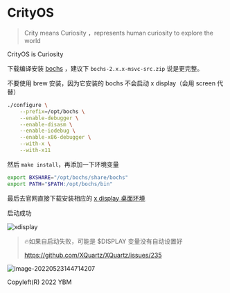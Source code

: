 # CrityOS

> Crity means Curiosity ，represents human curiosity to explore the world

CrityOS is Curiosity



下载编译安装 [bochs](https://sourceforge.net/projects/bochs/files/bochs/2.6.10/) ，建议下 `bochs-2.x.x-msvc-src.zip` 说是更完整。

不要使用 brew 安装，因为它安装的 bochs 不会启动 x display（会用 screen 代替）

```bash
./configure \
    --prefix=/opt/bochs \
    --enable-debugger \
    --enable-disasm \
    --enable-iodebug \
    --enable-x86-debugger \
    --with-x \
    --with-x11
```

然后 `make install`，再添加一下环境变量

```bash
export BXSHARE="/opt/bochs/share/bochs"
export PATH="$PATH:/opt/bochs/bin"
```

最后去官网直接下载安装相应的 [x display 桌面环境](https://www.xquartz.org/)

启动成功

![xdisplay](https://cdn.jsdelivr.net/gh/ybm911/blog_picture/img/image-20220523144953449.png)

> 🔥如果自启动失败，可能是 $DISPLAY 变量没有自动设置好
>
> https://github.com/XQuartz/XQuartz/issues/235

![image-20220523144714207](https://cdn.jsdelivr.net/gh/ybm911/blog_picture/img/image-20220523144714207.png)





Copyleft(R) 2022 YBM

